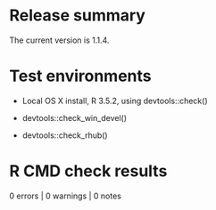 Release summary
===============

The current version is 1.1.4.

Test environments
=================

-   Local OS X install, R 3.5.2, using devtools::check()

-   devtools::check\_win\_devel()

-   devtools::check\_rhub()

R CMD check results
===================

0 errors \| 0 warnings \| 0 notes
